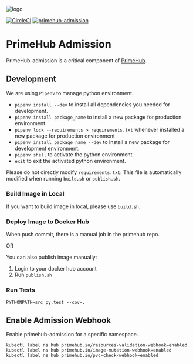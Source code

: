 ![logo](https://github.com/InfuseAI/primehub/raw/master/docs/media/logo.png?raw=true "PrimeHub")

[![CircleCI](https://circleci.com/gh/InfuseAI/primehub-admission.svg?style=svg)](https://circleci.com/gh/InfuseAI/primehub-admission)
[![primehub-admission](https://img.shields.io/docker/pulls/infuseai/primehub-admission?label=docker%20pulls)](https://hub.docker.com/r/infuseai/primehub-admission)

# PrimeHub Admission

PrimeHub-admission is a critical component of [PrimeHub](https://github.com/infuseai/primehub).

## Development

We are using `Pipenv` to manage python environment.

* `pipenv install --dev` to install all dependencies you needed for development.
* `pipenv install package_name` to install a new package for production environment.
* `pipenv lock --requirements > requirements.txt` whenever installed a new package for production environment
* `pipenv install package_name --dev` to install a new package for development environment.
* `pipenv shell` to activate the python environment.
* `exit` to exit the activated python environment.

Please do not directly modify `requirements.txt`. This file is automatically modified when running `build.sh` or `publish.sh`.

### Build Image in Local
If you want to build image in local, please use `build.sh`.

### Deploy Image to Docker Hub
When push commit, there is a manual job in the primehub repo.

OR

You can also publish image manually:  
1. Login to your docker hub account
2. Run `publish.sh`

### Run Tests

`PYTHONPATH=src py.test --cov=.`

## Enable Admission Webhook

Enable primehub-admission for a specific namespace.
```
kubectl label ns hub primehub.io/resources-validation-webhook=enabled
kubectl label ns hub primehub.io/image-mutation-webhook=enabled
kubectl label ns hub primehub.io/pvc-check-webhook=enabled
```
